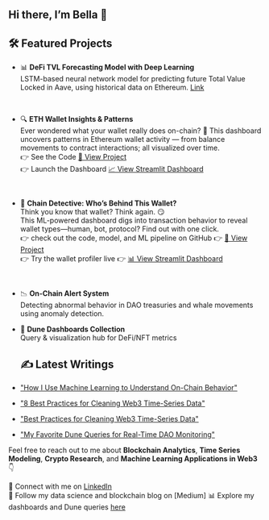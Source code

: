 ## Hi there,  I’m Bella 👋


## 🛠 Featured Projects

- 📊 **DeFi TVL Forecasting Model with Deep Learning**
  <br>  LSTM-based neural network model for predicting future Total Value Locked in Aave, using historical data on Ethereum. [Link](https://github.com/bellatrix-ds/ml-in-crypto/tree/main/02_DeFi_TVL_Forecaster_Aave_Ethereum)

<br>

- 🔍 **ETH Wallet Insights & Patterns**
<br> Ever wondered what your wallet really does on-chain? 👀 This dashboard uncovers patterns in Ethereum wallet activity — from balance movements to contract interactions; all visualized over time. <br> 👉 See the Code [🔗 View Project](https://github.com/bellatrix-ds/blockchain-dashboards-and-visualizations/tree/main/03_Wallet_Canvas)
 <br> 👉 Launch the Dashboard [📈 View Streamlit Dashboard](https://walletcanvasdashboard.streamlit.app/)

<br>

- 🧠 **Chain Detective: Who’s Behind This Wallet?**  
   Think you know that wallet? Think again. 😏
<br> This ML-powered dashboard digs into transaction behavior to reveal wallet types—human, bot, protocol? Find out with one click.
  <br> 👉 check out the code, model, and ML pipeline on GitHub 👉 [🔗 View Project](https://github.com/bellatrix-ds/ml-in-crypto/tree/main/03_Wallet_Identity_Classifier) <br> 👉 Try the wallet profiler live 👉 [📊 View Streamlit Dashboard](https://onchainwalletprofiler.streamlit.app/)

<br>

- 📉 **On-Chain Alert System**  
  Detecting abnormal behavior in DAO treasuries and whale movements using anomaly detection.

- 📎 **Dune Dashboards Collection**  
  Query & visualization hub for DeFi/NFT metrics


  ## ✍️ Latest Writings

- ["How I Use Machine Learning to Understand On-Chain Behavior"](#)
- ["8 Best Practices for Cleaning Web3 Time-Series Data"](https://medium.com/@bellabahramii/8-best-practices-for-cleaning-web3-time-series-data-2f51f901d428)
- ["Best Practices for Cleaning Web3 Time-Series Data"](#)
- ["My Favorite Dune Queries for Real-Time DAO Monitoring"](#)


Feel free to reach out to me about **Blockchain Analytics**, **Time Series Modeling**, **Crypto Research**, and **Machine Learning Applications in Web3** 👇

💬 Connect with me on [LinkedIn](www.linkedin.com/in/bellabahrami)  
📝 Follow my data science and blockchain blog on [Medium]
📊 Explore my dashboards and Dune queries [here](https://dune.com/bella25)  

